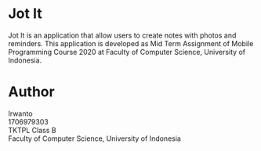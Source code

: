 # Jot It
Jot It is an application that allow users to create notes with photos and reminders. This application is developed as Mid Term Assignment of Mobile Programming Course 2020 at Faculty of Computer Science, University of Indonesia.

# Author
Irwanto <br>
1706979303 <br>
TKTPL Class B <br>
Faculty of Computer Science, University of Indonesia
